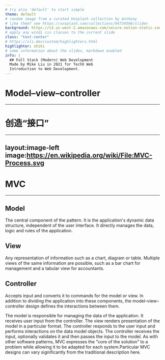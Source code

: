 ```yaml
---
# try also 'default' to start simple
theme: default
# random image from a curated Unsplash collection by Anthony
# like them? see https://unsplash.com/collections/94734566/slidev
background: https://s3.us-west-2.amazonaws.com/secure.notion-static.com/f04aa49b-019a-4d5d-8b2d-f26eb0f595bb/C2569598-B912-4CE3-A593-ACA0877B3CF9.jpeg?X-Amz-Algorithm=AWS4-HMAC-SHA256&X-Amz-Credential=AKIAT73L2G45O3KS52Y5%2F20210801%2Fus-west-2%2Fs3%2Faws4_request&X-Amz-Date=20210801T161725Z&X-Amz-Expires=86400&X-Amz-Signature=daba21ce13e41e412714af116de15a9bee5bd52bd5ad39d10d55c703ad88e573&X-Amz-SignedHeaders=host&response-content-disposition=filename%20%3D%22C2569598-B912-4CE3-A593-ACA0877B3CF9.jpeg%22
# apply any windi css classes to the current slide
class: "text-center"
# https://sli.dev/custom/highlighters.html
highlighter: shiki
# some information about the slides, markdown enabled
info: |
  ## Full Stack (Modern) Web Development
  Made by Mike Liu in 2021 for TechX Web
  Introduction to Web Development.
---
```


# Model–view–controller

---

# 创造“接口”

---
layout:image-left
image:https://en.wikipedia.org/wiki/File:MVC-Process.svg
---

# MVC

---

## Model

The central component of the pattern. It is the application's dynamic data structure, independent of the user interface. It directly manages the data, logic and rules of the application.

## View

Any representation of information such as a chart, diagram or table. Multiple views of the same information are possible, such as a bar chart for management and a tabular view for accountants.

## Controller

Accepts input and converts it to commands for the model or view.
In addition to dividing the application into these components, the model–view–controller design defines the interactions between them.

The model is responsible for managing the data of the application. It receives user input from the controller.
The view renders presentation of the model in a particular format.
The controller responds to the user input and performs interactions on the data model objects. The controller receives the input, optionally validates it and then passes the input to the model.
As with other software patterns, MVC expresses the "core of the solution" to a problem while allowing it to be adapted for each system.Particular MVC designs can vary significantly from the traditional description here.
